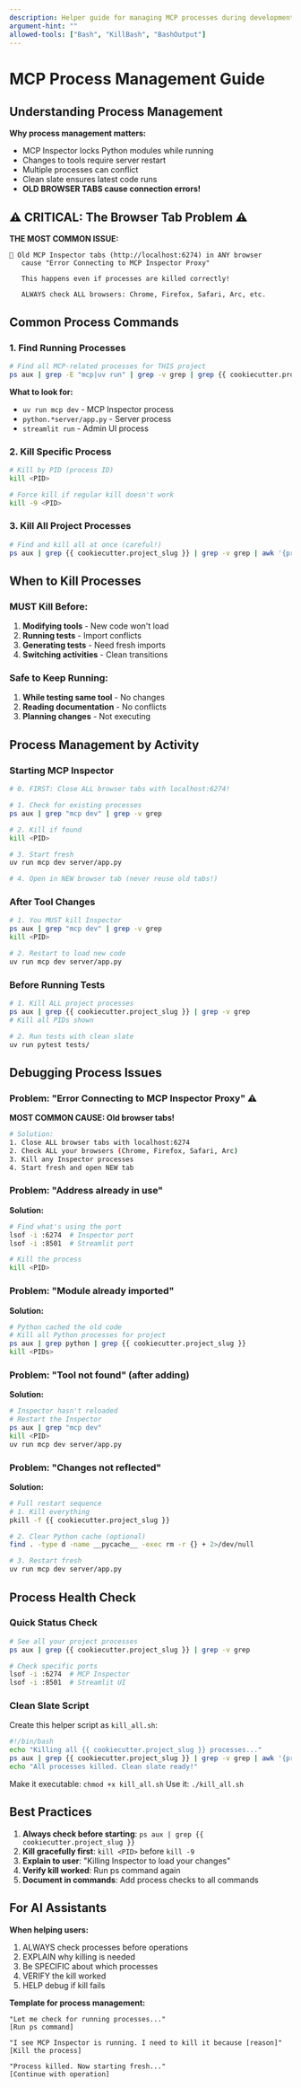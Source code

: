 ```yaml
---
description: Helper guide for managing MCP processes during development - kill, restart, and debug
argument-hint: ""
allowed-tools: ["Bash", "KillBash", "BashOutput"]
---
```


# MCP Process Management Guide

## Understanding Process Management

**Why process management matters:**
- MCP Inspector locks Python modules while running
- Changes to tools require server restart
- Multiple processes can conflict
- Clean slate ensures latest code runs
- **OLD BROWSER TABS cause connection errors!**

## ⚠️ CRITICAL: The Browser Tab Problem ⚠️

**THE MOST COMMON ISSUE:**
```
🚨 Old MCP Inspector tabs (http://localhost:6274) in ANY browser
   cause "Error Connecting to MCP Inspector Proxy"
   
   This happens even if processes are killed correctly!
   
   ALWAYS check ALL browsers: Chrome, Firefox, Safari, Arc, etc.
```

## Common Process Commands

### 1. Find Running Processes

```bash
# Find all MCP-related processes for THIS project
ps aux | grep -E "mcp|uv run" | grep -v grep | grep {{ cookiecutter.project_slug }}
```

**What to look for:**
- `uv run mcp dev` - MCP Inspector process
- `python.*server/app.py` - Server process
- `streamlit run` - Admin UI process

### 2. Kill Specific Process

```bash
# Kill by PID (process ID)
kill <PID>

# Force kill if regular kill doesn't work
kill -9 <PID>
```

### 3. Kill All Project Processes

```bash
# Find and kill all at once (careful!)
ps aux | grep {{ cookiecutter.project_slug }} | grep -v grep | awk '{print $2}' | xargs kill
```

## When to Kill Processes

### MUST Kill Before:
1. **Modifying tools** - New code won't load
2. **Running tests** - Import conflicts
3. **Generating tests** - Need fresh imports
4. **Switching activities** - Clean transitions

### Safe to Keep Running:
1. **While testing same tool** - No changes
2. **Reading documentation** - No conflicts
3. **Planning changes** - Not executing

## Process Management by Activity

### Starting MCP Inspector

```bash
# 0. FIRST: Close ALL browser tabs with localhost:6274!

# 1. Check for existing processes
ps aux | grep "mcp dev" | grep -v grep

# 2. Kill if found
kill <PID>

# 3. Start fresh
uv run mcp dev server/app.py

# 4. Open in NEW browser tab (never reuse old tabs!)
```

### After Tool Changes

```bash
# 1. You MUST kill Inspector
ps aux | grep "mcp dev" | grep -v grep
kill <PID>

# 2. Restart to load new code
uv run mcp dev server/app.py
```

### Before Running Tests

```bash
# 1. Kill ALL project processes
ps aux | grep {{ cookiecutter.project_slug }} | grep -v grep
# Kill all PIDs shown

# 2. Run tests with clean slate
uv run pytest tests/
```

## Debugging Process Issues

### Problem: "Error Connecting to MCP Inspector Proxy" ⚠️

**MOST COMMON CAUSE: Old browser tabs!**
```bash
# Solution:
1. Close ALL browser tabs with localhost:6274
2. Check ALL your browsers (Chrome, Firefox, Safari, Arc)
3. Kill any Inspector processes
4. Start fresh and open NEW tab
```

### Problem: "Address already in use"

**Solution:**
```bash
# Find what's using the port
lsof -i :6274  # Inspector port
lsof -i :8501  # Streamlit port

# Kill the process
kill <PID>
```

### Problem: "Module already imported"

**Solution:**
```bash
# Python cached the old code
# Kill all Python processes for project
ps aux | grep python | grep {{ cookiecutter.project_slug }}
kill <PIDs>
```

### Problem: "Tool not found" (after adding)

**Solution:**
```bash
# Inspector hasn't reloaded
# Restart the Inspector
ps aux | grep "mcp dev"
kill <PID>
uv run mcp dev server/app.py
```

### Problem: "Changes not reflected"

**Solution:**
```bash
# Full restart sequence
# 1. Kill everything
pkill -f {{ cookiecutter.project_slug }}

# 2. Clear Python cache (optional)
find . -type d -name __pycache__ -exec rm -r {} + 2>/dev/null

# 3. Restart fresh
uv run mcp dev server/app.py
```

## Process Health Check

### Quick Status Check

```bash
# See all your project processes
ps aux | grep {{ cookiecutter.project_slug }} | grep -v grep

# Check specific ports
lsof -i :6274  # MCP Inspector
lsof -i :8501  # Streamlit UI
```

### Clean Slate Script

Create this helper script as `kill_all.sh`:

```bash
#!/bin/bash
echo "Killing all {{ cookiecutter.project_slug }} processes..."
ps aux | grep {{ cookiecutter.project_slug }} | grep -v grep | awk '{print $2}' | xargs kill 2>/dev/null
echo "All processes killed. Clean slate ready!"
```

Make it executable: `chmod +x kill_all.sh`
Use it: `./kill_all.sh`

## Best Practices

1. **Always check before starting**: `ps aux | grep {{ cookiecutter.project_slug }}`
2. **Kill gracefully first**: `kill <PID>` before `kill -9`
3. **Explain to user**: "Killing Inspector to load your changes"
4. **Verify kill worked**: Run ps command again
5. **Document in commands**: Add process checks to all commands

## For AI Assistants

**When helping users:**
1. ALWAYS check processes before operations
2. EXPLAIN why killing is needed
3. Be SPECIFIC about which processes
4. VERIFY the kill worked
5. HELP debug if kill fails

**Template for process management:**
```
"Let me check for running processes..."
[Run ps command]

"I see MCP Inspector is running. I need to kill it because [reason]"
[Kill the process]

"Process killed. Now starting fresh..."
[Continue with operation]
```